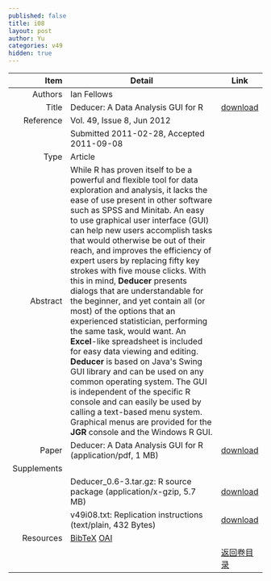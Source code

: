 ```yaml
---
published: false
title: i08
layout: post
author: Yu
categories: v49
hidden: true
---
```


| Item | Detail | Link |
|---:|---|---|
| Authors | Ian Fellows| |
| Title |Deducer: A Data Analysis GUI for R | [download](http://www.jstatsoft.org/v49/i08/paper) |
| Reference |Vol. 49, Issue 8, Jun 2012 | |
| | Submitted 2011-02-28, Accepted 2011-09-08| | 
| Type | Article| |
| Abstract | While R has proven itself to be a powerful and flexible tool for data exploration and analysis, it lacks the ease of use present in other software such as SPSS and Minitab. An easy to use graphical user interface (GUI) can help new users accomplish tasks that would otherwise be out of their reach, and improves the efficiency of expert users by replacing fifty key strokes with five mouse clicks. With this in mind, <b>Deducer</b> presents dialogs that are understandable for the beginner, and yet contain all (or most) of the options that an experienced statistician, performing the same task, would want. An <b>Excel</b>-like spreadsheet is included for easy data viewing and editing. <b>Deducer</b> is based on Java's Swing GUI library and can be used on any common operating system. The GUI is independent of the specific R console and can easily be used by calling a text-based menu system. Graphical menus are provided for the <b>JGR</b> console and the Windows R GUI.| |
| Paper | Deducer: A Data Analysis GUI for R  (application/pdf, 1 MB)| [download](http://www.jstatsoft.org/v49/i08/paper) |
| Supplements | | |
| |Deducer_0.6-3.tar.gz: R source package  (application/x-gzip, 5.7 MB)|  [download](http://www.jstatsoft.org/v49/i08/supp/1) |
| |v49i08.txt: Replication instructions  (text/plain, 432 Bytes)|  [download](http://www.jstatsoft.org/v49/i08/supp/2) |
| Resources | [BibTeX](http://www.jstatsoft.org/v49/i08/bibtex) [OAI](http://www.jstatsoft.org/oai?verb=GetRecord&identifier=oai.jstatsoft/v49/i08&prefix=oai_dc)| |
| |  | [返回卷目录]({{site.baseurl}}/volume/v49.html) |